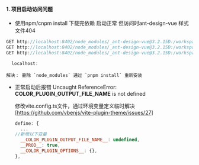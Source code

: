 #### 1. 项目启动访问问题

* 使用npm/cnpm install 下载完依赖 启动正常 但访问时ant-design-vue 样式文件404

```js
GET http://localhost:8402/node_modules/_ant-design-vue@3.2.15D:/workspace/FormDesigner/resrun-paas-web/src/ant-design-vue/es/config-provider/style/index net::ERR_ABORTED 404 (Not Found)
GET http://localhost:8402/node_modules/_ant-design-vue@3.2.15D:/workspace/FormDesigner/resrun-paas-web/src/ant-design-vue/es/modal/style/index net::ERR_ABORTED 404 (Not Found)
GET http://localhost:8402/node_modules/_ant-design-vue@3.2.15D:/workspace/FormDesigner/resrun-paas-web/src/ant-design-vue/es/notification/style/index net::ERR_ABORTED 404 (Not Found)

```

  ```javascript
    localhost:
  ```
    解决： 删除 `node_modules` 通过 `pnpm install` 重新安装



* 正常启动后报错 Uncaught ReferenceError: __COLOR_PLUGIN_OUTPUT_FILE_NAME__ is not defined

  修改vite.config.ts文件，通过环境变量定义临时解决  [https://github.com/vbenjs/vite-plugin-theme/issues/27]

  ```js
  define: {
    ...
  //新增以下变量
    __COLOR_PLUGIN_OUTPUT_FILE_NAME__: undefined,
    __PROD__: true,
    __COLOR_PLUGIN_OPTIONS__: {},
  },

  ```